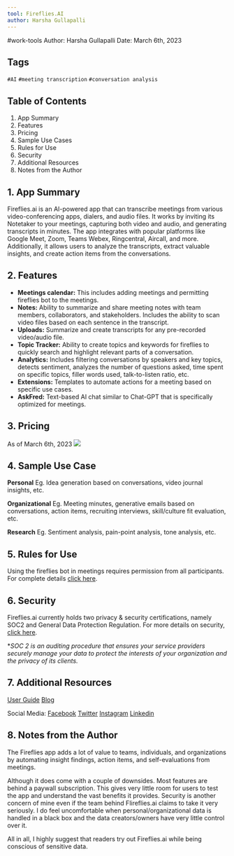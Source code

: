 ```yaml
---
tool: Fireflies.AI
author: Harsha Gullapalli
---
```

#work-tools
Author: Harsha Gullapalli
Date: March 6th, 2023

**Tags**
---
`#AI`  `#meeting transcription`  `#conversation analysis`




**Table of Contents**
---
1. App Summary 
2. Features
3. Pricing
4. Sample Use Cases
5. Rules for Use
6. Security
7. Additional Resources
8. Notes from the Author


**1. App Summary**
---
Fireflies.ai is an AI-powered app that can transcribe meetings from various video-conferencing apps, dialers, and audio files. It works by inviting its Notetaker to your meetings, capturing both video and audio, and generating transcripts in minutes. The app integrates with popular platforms like Google Meet, Zoom, Teams Webex, Ringcentral, Aircall, and more. Additionally, it allows users to analyze the transcripts, extract valuable insights, and create action items from the conversations. 


**2. Features**
--
* **Meetings calendar:** This includes adding meetings and permitting fireflies bot to the meetings.
* **Notes:** Ability to summarize and share meeting notes with team members, collaborators, and stakeholders. Includes the ability to scan video files based on each sentence in the transcript.
* **Uploads:** Summarize and create transcripts for any pre-recorded video/audio file.
* **Topic Tracker:** Ability to create topics and keywords for fireflies to quickly search and highlight relevant parts of a conversation.
* **Analytics:** Includes filtering conversations by speakers and key topics, detects sentiment, analyzes the number of questions asked, time spent on specific topics, filler words used, talk-to-listen ratio, etc.
* **Extensions:** Templates to automate actions for a meeting based on specific use cases.
* **AskFred:** Text-based AI chat similar to Chat-GPT that is specifically optimized for meetings.


**3. Pricing**
---
As of March 6th, 2023
![](https://i.imgur.com/0XQYL7f.png)


**4. Sample Use Case**
---
**Personal** 
Eg. Idea generation based on conversations, video journal insights, etc.

**Organizational** 
Eg. Meeting minutes, generative emails based on conversations, action items, recruiting interviews, skill/culture fit evaluation, etc.

**Research**
Eg. Sentiment analysis, pain-point analysis, tone analysis, etc.


**5. Rules for Use**
---
Using the fireflies bot in meetings requires permission from all participants.
For complete details [click here](https://guide.fireflies.ai/hc/en-us/articles/9245112296465-Following-Meeting-Recording-Rules-As-A-Fireflies-User-Guidance-for-Participants). 


**6. Security**
---
Fireflies.ai currently holds two privacy & security certifications, namely SOC2 and General Data Protection Regulation. For more details on security, [click here](https://fireflies.ai/security/).

**SOC 2 is an auditing procedure that ensures your service providers securely manage your data to protect the interests of your organization and the privacy of its clients.*


**7. Additional Resources**
---
[User Guide](https://fireflies.ai/blog/how-to-use-fireflies-ai)
[Blog](https://fireflies.ai/blog)

Social Media:
[Facebook](https://www.facebook.com/firefliesapp)
[Twitter](https://twitter.com/firefliesai)
[Instagram](https://twitter.com/firefliesai)
[Linkedin](https://www.linkedin.com/company/fireflies-inc/)

## 8. Notes from the Author
The Fireflies app adds a lot of value to teams, individuals, and organizations by automating insight findings, action items, and self-evaluations from meetings. 

Although it does come with a couple of downsides. Most features are behind a paywall subscription. This gives very little room for users to test the app and understand the vast benefits it provides.
Security is another concern of mine even if the team behind Flireflies.ai claims to take it very seriously. I do feel uncomfortable when personal/organizational data is handled in a black box and the data creators/owners have very little control over it.

All in all, I highly suggest that readers try out Fireflies.ai while being conscious of sensitive data.